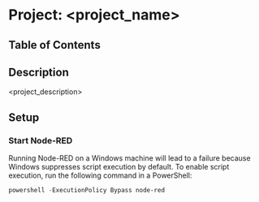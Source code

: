 # Project: <project_name>

## Table of Contents


## Description
<project_description>

## Setup

### Start Node-RED
Running Node-RED on a Windows machine will lead to a failure because Windows suppresses script execution by default. To enable script execution, run the following command in a PowerShell:
```powershell
powershell -ExecutionPolicy Bypass node-red
```